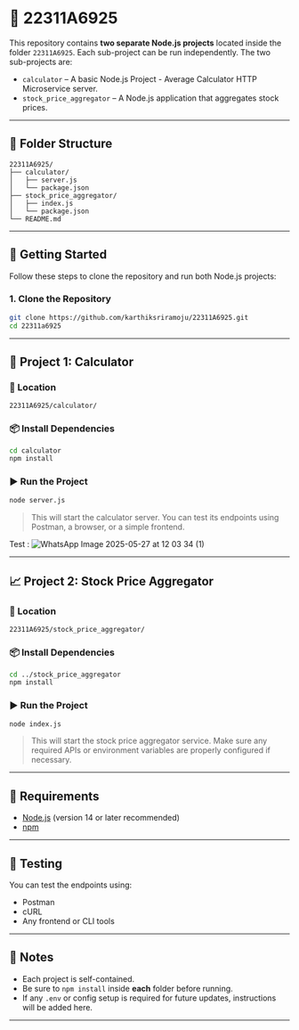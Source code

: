 
# 📁 22311A6925

This repository contains **two separate Node.js projects** located inside the folder `22311A6925`. Each sub-project can be run independently. The two sub-projects are:

- `calculator` – A basic Node.js Project - Average Calculator HTTP
Microservice server.
- `stock_price_aggregator` – A Node.js application that aggregates stock prices.

---

## 📂 Folder Structure

```
22311A6925/
├── calculator/
│   ├── server.js
│   └── package.json
├── stock_price_aggregator/
│   ├── index.js
│   └── package.json
└── README.md
```

---

## 🚀 Getting Started

Follow these steps to clone the repository and run both Node.js projects:

### 1. Clone the Repository

```bash
git clone https://github.com/karthiksriramoju/22311A6925.git
cd 22311a6925
```

---

## 📐 Project 1: Calculator

### 📁 Location

```
22311A6925/calculator/
```

### 📦 Install Dependencies

```bash
cd calculator
npm install
```

### ▶️ Run the Project

```bash
node server.js
```

> This will start the calculator server. You can test its endpoints using Postman, a browser, or a simple frontend.

Test : 
![WhatsApp Image 2025-05-27 at 12 03 34 (1)](https://github.com/user-attachments/assets/aa4dff95-9404-4b66-99d9-5144acf6da8e)

---

## 📈 Project 2: Stock Price Aggregator

### 📁 Location

```
22311A6925/stock_price_aggregator/
```

### 📦 Install Dependencies

```bash
cd ../stock_price_aggregator
npm install
```

### ▶️ Run the Project

```bash
node index.js
```

> This will start the stock price aggregator service. Make sure any required APIs or environment variables are properly configured if necessary.

---

## 📄 Requirements

- [Node.js](https://nodejs.org/) (version 14 or later recommended)
- [npm](https://www.npmjs.com/)

---

## 🧪 Testing

You can test the endpoints using:

- Postman
- cURL
- Any frontend or CLI tools

---

## 📝 Notes

- Each project is self-contained.
- Be sure to `npm install` inside **each** folder before running.
- If any `.env` or config setup is required for future updates, instructions will be added here.

---


